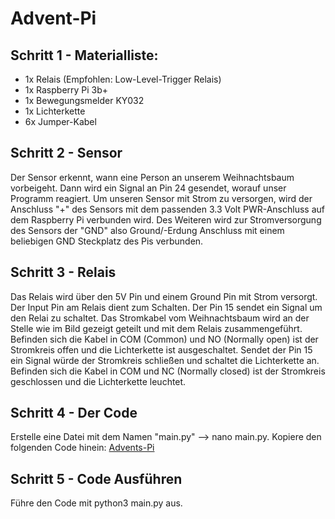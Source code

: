 # Advent-Pi

## Schritt 1 -  Materialliste:
- 1x Relais (Empfohlen: Low-Level-Trigger Relais)
- 1x Raspberry Pi 3b+
- 1x Bewegungsmelder KY032
- 1x Lichterkette
- 6x Jumper-Kabel

## Schritt 2 - Sensor
Der Sensor erkennt, wann eine Person an unserem Weihnachtsbaum vorbeigeht. Dann wird ein Signal an Pin 24 gesendet, worauf unser Programm reagiert. Um unseren Sensor mit Strom zu versorgen, wird der Anschluss "+" des Sensors mit dem passenden 3.3 Volt PWR-Anschluss auf dem Raspberry Pi verbunden wird. Des Weiteren wird zur Stromversorgung des Sensors der "GND" also Ground/-Erdung Anschluss mit einem beliebigen GND Steckplatz des Pis verbunden.

## Schritt 3 - Relais
Das Relais wird über den 5V Pin und einem Ground Pin mit Strom versorgt. Der Input Pin am Relais dient zum Schalten.
Der Pin 15 sendet ein Signal um den Relai zu schaltet.
Das Stromkabel vom Weihnachtsbaum wird an der Stelle wie im Bild gezeigt geteilt und mit dem Relais zusammengeführt.
Befinden sich die Kabel in COM (Common) und NO (Normally open) ist der Stromkreis offen und die Lichterkette ist ausgeschaltet. Sendet der Pin 15 ein Signal würde der Stromkreis schließen und schaltet die Lichterkette an.
Befinden sich die Kabel in COM und NC (Normally closed) ist der Stromkreis geschlossen und die Lichterkette leuchtet.

## Schritt 4 - Der Code
Erstelle eine Datei mit dem Namen "main.py" --> nano main.py.
Kopiere den folgenden Code hinein: [Advents-Pi](https://github.com/talentpierre/adventspi/blob/main/main.py)

## Schritt 5 - Code Ausführen
Führe den Code mit python3 main.py aus.
